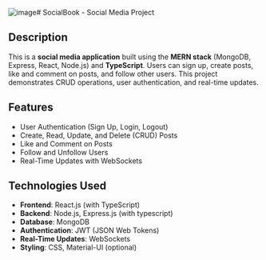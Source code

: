 ![image](https://github.com/user-attachments/assets/0b3c70ab-086f-40ea-8005-6456cd5872ba)# SocialBook - Social Media Project

## Description

This is a **social media application** built using the **MERN stack** (MongoDB, Express, React, Node.js) and **TypeScript**. Users can sign up, create posts, like and comment on posts, and follow other users. This project demonstrates CRUD operations, user authentication, and real-time updates.
<img src="">
## Features
- User Authentication (Sign Up, Login, Logout)
- Create, Read, Update, and Delete (CRUD) Posts
- Like and Comment on Posts
- Follow and Unfollow Users
- Real-Time Updates with WebSockets

## Technologies Used
- **Frontend**: React.js (with TypeScript)
- **Backend**: Node.js, Express.js (with typescript)
- **Database**: MongoDB
- **Authentication**: JWT (JSON Web Tokens)
- **Real-Time Updates**: WebSockets
- **Styling**: CSS, Material-UI (optional)


